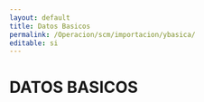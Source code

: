 ```yaml
---
layout: default
title: Datos Basicos
permalink: /Operacion/scm/importacion/ybasica/
editable: si
---
```


# DATOS BASICOS

